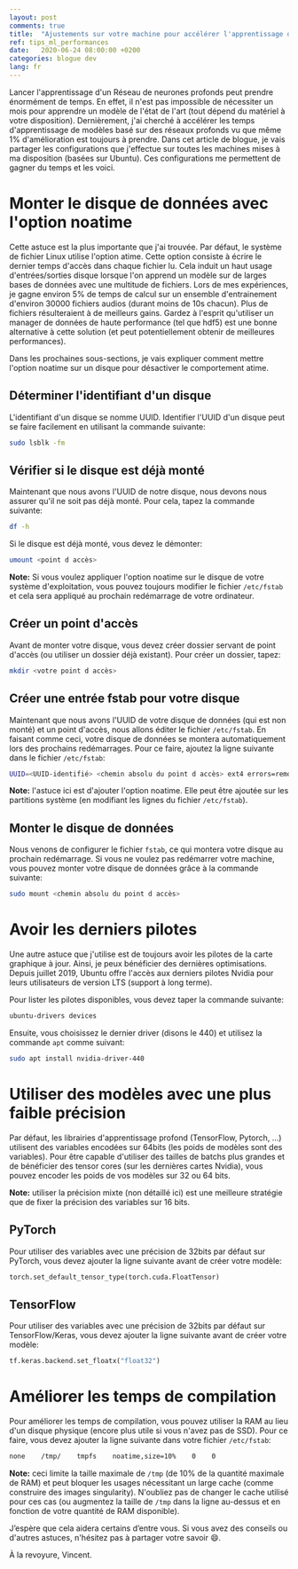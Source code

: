 ```yaml
---
layout: post
comments: true
title:  "Ajustements sur votre machine pour accélérer l'apprentissage de réseaux profonds"
ref: tips_ml_performances
date:   2020-06-24 08:00:00 +0200
categories: blogue dev
lang: fr
---
```


Lancer l'apprentissage d'un Réseau de neurones profonds peut prendre énormément de temps.
En effet, il n'est pas impossible de nécessiter un mois pour apprendre un modèle de l'état de l'art (tout dépend du matériel à votre disposition).
Dernièrement, j'ai cherché à accélérer les temps d'apprentissage de modèles basé sur des réseaux profonds vu que même 1% d'amélioration est toujours à prendre.
Dans cet article de blogue, je vais partager les configurations que j'effectue sur toutes les machines mises à ma disposition (basées sur Ubuntu).
Ces configurations me permettent de gagner du temps et les voici.

# Monter le disque de données avec l'option noatime
Cette astuce est la plus importante que j'ai trouvée.
Par défaut, le système de fichier Linux utilise l'option atime.
Cette option consiste à écrire le dernier temps d'accès dans chaque fichier lu.
Cela induit un haut usage d'entrées/sorties disque lorsque l'on apprend un modèle sur de larges bases de données avec une multitude de fichiers.
Lors de mes expériences, je gagne environ 5% de temps de calcul sur un ensemble d'entrainement d'environ 30000 fichiers audios (durant moins de 10s chacun).
Plus de fichiers résulteraient à de meilleurs gains.
Gardez à l'esprit qu'utiliser un manager de données de haute performance (tel que hdf5) est une bonne alternative à cette solution (et peut potentiellement obtenir de meilleures performances).

Dans les prochaines sous-sections, je vais expliquer comment mettre l'option noatime sur un disque pour désactiver le comportement atime.

## Déterminer l'identifiant d'un disque
L'identifiant d'un disque se nomme UUID.
Identifier l'UUID d'un disque peut se faire facilement en utilisant la commande suivante:
```bash
sudo lsblk -fm
```
## Vérifier si le disque est déjà monté
Maintenant que nous avons l'UUID de notre disque, nous devons nous assurer qu'il ne soit pas déjà monté.
Pour cela, tapez la commande suivante:
```bash
df -h
```

Si le disque est déjà monté, vous devez le démonter:
```bash
umount <point d accès>
```

**Note:** Si vous voulez appliquer l'option noatime sur le disque de votre système d'exploitation, vous pouvez toujours modifier le fichier `/etc/fstab` et cela sera appliqué au prochain redémarrage de votre ordinateur.

## Créer un point d'accès
Avant de monter votre disque, vous devez créer dossier servant de point d'accès (ou utiliser un dossier déjà existant).
Pour créer un dossier, tapez:
```bash
mkdir <votre point d accès>
```

## Créer une entrée fstab pour votre disque
Maintenant que nous avons l'UUID de votre disque de données (qui est non monté) et un point d'accès, nous allons éditer le fichier `/etc/fstab`.
En faisant comme ceci, votre disque de données se montera automatiquement lors des prochains redémarrages.
Pour ce faire, ajoutez la ligne suivante dans le fichier `/etc/fstab`:
```bash
UUID=<UUID-identifié> <chemin absolu du point d accès> ext4 errors=remount-ro,noatime  0 0
```

**Note:** l'astuce ici est d'ajouter l'option noatime.
Elle peut être ajoutée sur les partitions système (en modifiant les lignes du fichier `/etc/fstab`).

## Monter le disque de données
Nous venons de configurer le fichier `fstab`, ce qui montera votre disque au prochain redémarrage.
Si vous ne voulez pas redémarrer votre machine, vous pouvez monter votre disque de données grâce à la commande suivante:
```bash
sudo mount <chemin absolu du point d accès>
```

# Avoir les derniers pilotes
Une autre astuce que j'utilise est de toujours avoir les pilotes de la carte graphique à jour.
Ainsi, je peux bénéficier des dernières optimisations.
Depuis juillet 2019, Ubuntu offre l'accès aux derniers pilotes Nvidia pour leurs utilisateurs de version LTS (support à long terme).

Pour lister les pilotes disponibles, vous devez taper la commande suivante:
```bash
ubuntu-drivers devices
```

Ensuite, vous choisissez le dernier driver (disons le 440) et utilisez la commande `apt` comme suivant:
```bash
sudo apt install nvidia-driver-440
```

# Utiliser des modèles avec une plus faible précision
Par défaut, les librairies d'apprentissage profond (TensorFlow, Pytorch, ...) utilisent des variables encodées sur 64bits (les poids de modèles sont des variables).
Pour être capable d'utiliser des tailles de batchs plus grandes et de bénéficier des tensor cores (sur les dernières cartes Nvidia), vous pouvez encoder les poids de vos modèles sur 32 ou 64 bits.

**Note:** utiliser la précision mixte (non détaillé ici) est une meilleure stratégie que de fixer la précision des variables sur 16 bits.

## PyTorch

Pour utiliser des variables avec une précision de 32bits par défaut sur PyTorch, vous devez ajouter la ligne suivante avant de créer votre modèle:
```python
torch.set_default_tensor_type(torch.cuda.FloatTensor)
```

## TensorFlow

Pour utiliser des variables avec une précision de 32bits par défaut sur TensorFlow/Keras, vous devez ajouter la ligne suivante avant de créer votre modèle:
```python
tf.keras.backend.set_floatx("float32")
```

# Améliorer les temps de compilation
Pour améliorer les temps de compilation, vous pouvez utiliser la RAM au lieu d'un disque physique (encore plus utile si vous n'avez pas de SSD).
Pour ce faire, vous devez ajouter la ligne suivante dans votre fichier `/etc/fstab`:

```bash
none    /tmp/    tmpfs    noatime,size=10%    0    0
```

**Note:** ceci limite la taille maximale de `/tmp` (de 10% de la quantité maximale de RAM) et peut bloquer les usages nécessitant un large cache (comme construire des images singularity).
N'oubliez pas de changer le cache utilisé pour ces cas (ou augmentez la taille de `/tmp` dans la ligne au-dessus et en fonction de votre quantité de RAM disponible).

J’espère que cela aidera certains d’entre vous.
Si vous avez des conseils ou d'autres astuces, n'hésitez pas à partager votre savoir :smile:.

À la revoyure, Vincent.
